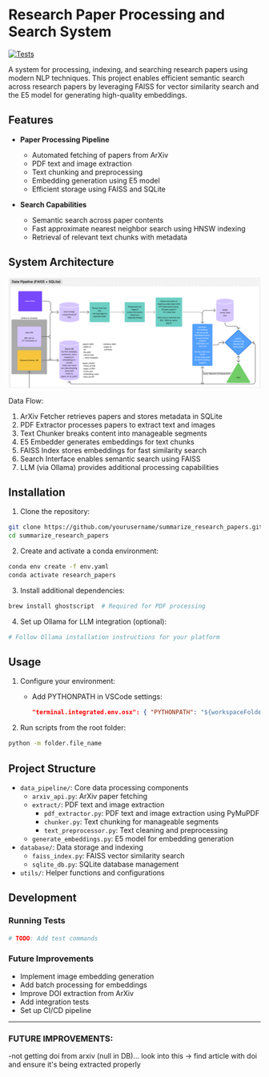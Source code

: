 # Research Paper Processing and Search System

[![Tests](https://github.com/bsha6/local_llm_researcher/actions/workflows/pytest_conda.yaml/badge.svg)](https://github.com/bsha6/local_llm_researcher/actions/workflows/pytest_conda.yaml)

A system for processing, indexing, and searching research papers using modern NLP techniques. This project enables efficient semantic search across research papers by leveraging FAISS for vector similarity search and the E5 model for generating high-quality embeddings.

## Features

- **Paper Processing Pipeline**
  - Automated fetching of papers from ArXiv
  - PDF text and image extraction
  - Text chunking and preprocessing
  - Embedding generation using E5 model
  - Efficient storage using FAISS and SQLite

- **Search Capabilities**
  - Semantic search across paper contents
  - Fast approximate nearest neighbor search using HNSW indexing
  - Retrieval of relevant text chunks with metadata

## System Architecture

![System Architecture](docs/images/architecture.png)

Data Flow:
1. ArXiv Fetcher retrieves papers and stores metadata in SQLite
2. PDF Extractor processes papers to extract text and images
3. Text Chunker breaks content into manageable segments
4. E5 Embedder generates embeddings for text chunks
5. FAISS Index stores embeddings for fast similarity search
6. Search Interface enables semantic search using FAISS
7. LLM (via Ollama) provides additional processing capabilities

## Installation

1. Clone the repository:
```bash
git clone https://github.com/yourusername/summarize_research_papers.git
cd summarize_research_papers
```

2. Create and activate a conda environment:
```bash
conda env create -f env.yaml
conda activate research_papers
```

3. Install additional dependencies:
```bash
brew install ghostscript  # Required for PDF processing
```

4. Set up Ollama for LLM integration (optional):
```bash
# Follow Ollama installation instructions for your platform
```

## Usage

1. Configure your environment:
   - Add PYTHONPATH in VSCode settings:
     ```json
     "terminal.integrated.env.osx": { "PYTHONPATH": "${workspaceFolder}" }
     ```

2. Run scripts from the root folder:
```bash
python -m folder.file_name
```

## Project Structure

- `data_pipeline/`: Core data processing components
  - `arxiv_api.py`: ArXiv paper fetching
  - `extract/`: PDF text and image extraction
    - `pdf_extractor.py`: PDF text and image extraction using PyMuPDF
    - `chunker.py`: Text chunking for manageable segments
    - `text_preprocessor.py`: Text cleaning and preprocessing
  - `generate_embeddings.py`: E5 model for embedding generation
- `database/`: Data storage and indexing
  - `faiss_index.py`: FAISS vector similarity search
  - `sqlite_db.py`: SQLite database management
- `utils/`: Helper functions and configurations

## Development

### Running Tests
```bash
# TODO: Add test commands
```

### Future Improvements
- Implement image embedding generation
- Add batch processing for embeddings
- Improve DOI extraction from ArXiv
- Add integration tests
- Set up CI/CD pipeline

---


### FUTURE IMPROVEMENTS:
-not getting doi from arxiv (null in DB)... look into this
-> find article with doi and ensure it's being extracted properly


